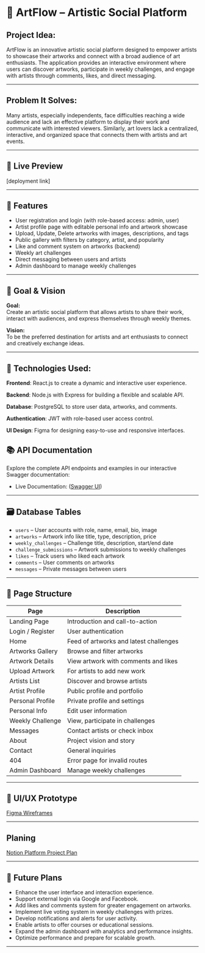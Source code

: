 # 🎨 ArtFlow – Artistic Social Platform

 ## Project Idea:
ArtFlow is an innovative artistic social platform designed to empower artists to showcase their artworks and connect with a broad audience of art enthusiasts. The application provides an interactive environment where users can discover artworks, participate in weekly challenges, and engage with artists through comments, likes, and direct messaging.

---

## Problem It Solves:
Many artists, especially independents, face difficulties reaching a wide audience and lack an effective platform to display their work and communicate with interested viewers. Similarly, art lovers lack a centralized, interactive, and organized space that connects them with artists and art events.

---

## 🚀 Live Preview
[deployment link]

---

## 📌 Features

- User registration and login (with role-based access: admin, user)
- Artist profile page with editable personal info and artwork showcase
- Upload, Update, Delete artworks with images, descriptions, and tags
- Public gallery with filters by category, artist, and popularity
- Like and comment system on artworks (backend)
- Weekly art challenges
- Direct messaging between users and artists
- Admin dashboard to manage weekly challenges

---

## 🎯 Goal & Vision

**Goal:**  
Create an artistic social platform that allows artists to share their work, interact with audiences, and express themselves through weekly themes.

**Vision:**  
To be the preferred destination for artists and art enthusiasts to connect and creatively exchange ideas.

---

 ## 🚀 Technologies Used:

**Frontend**: React.js to create a dynamic and interactive user experience.

**Backend**: Node.js with Express for building a flexible and scalable API.

**Database**: PostgreSQL to store user data, artworks, and comments.

**Authentication**: JWT with role-based user access control.

**UI Design**: Figma for designing easy-to-use and responsive interfaces.


## **📚 API Documentation**

Explore the complete API endpoints and examples in our interactive Swagger documentation:  

- Live Documentation: ([Swagger UI](http://localhost:3000/api-docs/))

---

## 🗃️ Database Tables

- `users` – User accounts with role, name, email, bio, image  
- `artworks` – Artwork info like title, type, description, price  
- `weekly_challenges` – Challenge title, description, start/end date  
- `challenge_submissions` – Artwork submissions to weekly challenges  
- `likes` – Track users who liked each artwork  
- `comments` – User comments on artworks  
- `messages` – Private messages between users

---

## 🧭 Page Structure

| Page | Description |
|------|-------------|
| Landing Page | Introduction and call-to-action |
| Login / Register | User authentication |
| Home | Feed of artworks and latest challenges |
| Artworks Gallery | Browse and filter artworks |
| Artwork Details | View artwork with comments and likes |
| Upload Artwork | For artists to add new work |
| Artists List | Discover and browse artists |
| Artist Profile | Public profile and portfolio |
|Personal Profile | Private profile and settings|
| Personal Info | Edit user information |
| Weekly Challenge | View, participate in challenges |
| Messages | Contact artists or check inbox |
| About | Project vision and story |
| Contact | General inquiries |
| 404 | Error page for invalid routes |
| Admin Dashboard | Manage weekly challenges |

---

## 📐 UI/UX Prototype

[Figma Wireframes](https://www.figma.com/proto/Hpa6KYHesT1pYn4o9IOIum/ArtFlow?node-id=0-1&t=XxBHao7qZ8sTT1qk-1)

---

## Planing

[Notion  Platform Project Plan](https://www.notion.so/ArtFlow-Platform-Project-Plan-243a759696f280318037db5bc4bb451c)

---
## 🚀 Future Plans

- Enhance the user interface and interaction experience.  
- Support external login via Google and Facebook.  
- Add likes and comments system for greater engagement on artworks.  
- Implement live voting system in weekly challenges with prizes.  
- Develop notifications and alerts for user activity.  
- Enable artists to offer courses or educational sessions.  
- Expand the admin dashboard with analytics and performance insights.  
- Optimize performance and prepare for scalable growth.

---